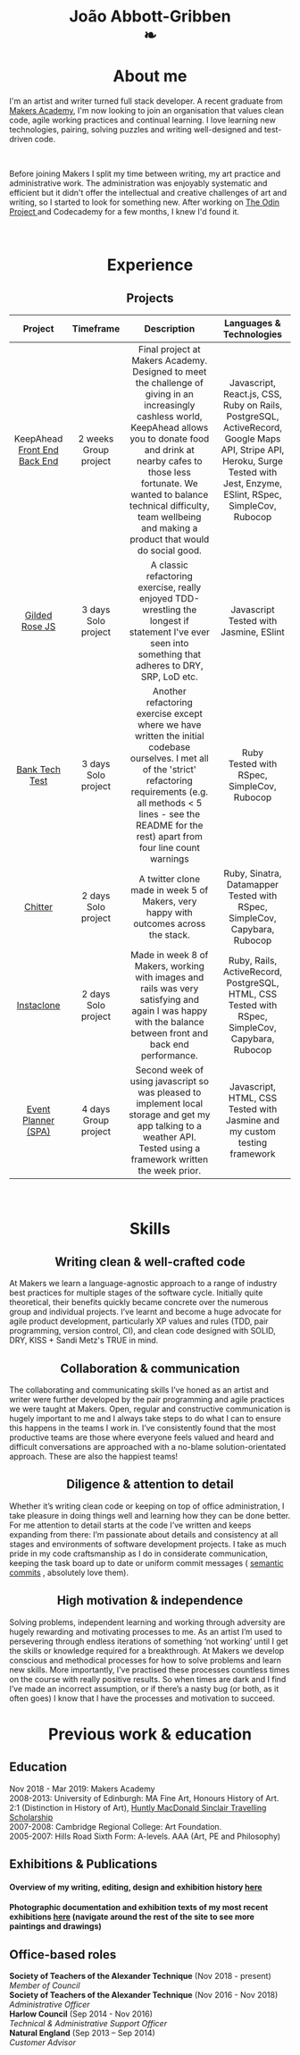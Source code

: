 <h1 align="center">João Abbott-Gribben</br>❧</h1>

<h1 align="center"> About me</h1>

<p>I'm an artist and writer turned full stack developer. A recent graduate from <a href="https://makers.tech/hire/">Makers Academy</a>, I'm now looking to join an organisation that values clean code, agile working practices and continual learning. I love learning new technologies, pairing, solving puzzles and writing well-designed and test-driven code.</p>
<br>
<p>Before joining Makers I split my time between writing, my art practice and administrative work. The administration was enjoyably systematic and efficient but it didn't offer the intellectual and creative challenges of art and writing, so I started to look for something new. After working on <a href=https://www.theodinproject.com/courses>The Odin Project </a> and Codecademy for a few months, I knew I'd found it.</p>
<br>

<h1 align="center"> Experience</h1>

<h2 align="center"> Projects</h2>

|**Project**|**Timeframe**|**Description**|**Languages & Technologies**|
|:-----:|:-----:|:-----:|:-----:|
|KeepAhead [Front End](https://github.com/joaoag/react_front_end_hhh)</br> [Back End](https://github.com/joaoag/KeepAhead_RailsAPI)| 2 weeks</br>Group project| Final project at Makers Academy. Designed to meet the challenge of giving in an increasingly cashless world, KeepAhead allows you to donate food and drink at nearby cafes to those less fortunate. We wanted to balance technical difficulty, team wellbeing and making a product that would do social good. | Javascript, React.js, CSS, Ruby on Rails, PostgreSQL, ActiveRecord, Google Maps API, Stripe API, Heroku, Surge</br> Tested with Jest, Enzyme, ESlint, RSpec, SimpleCov, Rubocop |
|[Gilded Rose JS](https://github.com/joaoag/GildedRose-JS)| 3 days</br>Solo project | A classic refactoring exercise, really enjoyed TDD-wrestling  the longest if statement I've ever seen into something that adheres to DRY, SRP, LoD etc. | Javascript</br> Tested with Jasmine, ESlint |
|[Bank Tech Test](https://github.com/joaoag/bank_tech_test) | 3 days</br>Solo project | Another refactoring exercise except where we have written the initial codebase ourselves. I met all of the 'strict' refactoring requirements (e.g. all methods < 5 lines - see the README for the rest) apart from four line count warnings | Ruby</br> Tested with RSpec, SimpleCov, Rubocop |
|[Chitter](https://github.com/joaoag/chitter-challenge) | 2 days</br>Solo project | A twitter clone made in week 5 of Makers, very happy with outcomes across the stack. | Ruby, Sinatra, Datamapper</br> Tested with RSpec, SimpleCov, Capybara, Rubocop |
|[Instaclone](https://github.com/joaoag/Instaclone) | 2 days</br>Solo project| Made in week 8 of Makers, working with images and rails was very satisfying and again I was happy with the balance between front and back end performance. | Ruby, Rails, ActiveRecord, PostgreSQL, HTML, CSS</br> Tested with RSpec, SimpleCov, Capybara, Rubocop |
|[Event Planner (SPA)](https://github.com/joaoag/event_planner_spa_js) | 4 days</br>Group project | Second week of using javascript so was pleased to implement local storage and get my app talking to a weather API. Tested using a framework written the week prior. | Javascript, HTML, CSS</br> Tested with Jasmine and my custom testing framework |

<br>

<h1 align="center"> Skills</h1>
<h2 align="center"> Writing clean & well-crafted code</h2>

At Makers we learn a language-agnostic approach to a range of industry best practices for multiple stages of the software cycle. Initially quite theoretical, their benefits quickly became concrete over the numerous group and individual projects. I’ve learnt and become a huge advocate for agile product development, particularly XP values and rules (TDD, pair programming, version control, CI), and clean code designed with SOLID, DRY, KISS + Sandi Metz's TRUE in mind. 
<br>
<h2 align="center">Collaboration & communication</h2>
The collaborating and communicating skills I’ve honed as an artist and writer were further developed by the pair programming and agile practices we were taught at Makers. Open, regular and constructive communication is hugely important to me and I always take steps to do what I can to ensure this happens in the teams I work in. I’ve consistently found that the most productive teams are those where everyone feels valued and heard and difficult conversations are approached with a no-blame solution-orientated approach. These are also the happiest teams!


<h2 align="center">Diligence & attention to detail</h2> 
Whether it’s writing clean code or keeping on top of office administration, I take pleasure in doing things well and learning how they can be done better. For me attention to detail starts at the code I’ve written and keeps expanding from there: I’m passionate about details and consistency at all stages and environments of software development projects. I take as much pride in my code craftsmanship as I do in considerate communication, keeping the task board up to date or uniform commit messages (
<a href="https://seesparkbox.com/foundry/semantic_commit_messages">semantic commits</a> , absolutely love them). 


<h2 align="center">High motivation & independence </h2> 
Solving problems, independent learning and working through adversity are hugely rewarding and motivating processes to me. As an artist I’m used to persevering through endless iterations of something ‘not working’ until I get the skills or knowledge required for a breakthrough. At Makers we develop conscious and methodical processes for how to solve problems and learn new skills. More importantly, I’ve practised these processes countless times on the course with really positive results. So when times are dark and I find I’ve made an incorrect assumption, or if there’s a nasty bug (or both, as it often goes) I know that I have the processes and motivation to succeed.


<h1 align="center"> Previous work & education </h1>
<h2> Education </h2>
Nov 2018 - Mar 2019: Makers Academy</br>
2008-2013: University of Edinburgh: MA Fine Art, Honours History of Art. 2:1 (Distinction in History of Art), <a href="https://www.ed.ac.uk/student-funding/current-students/university-prizes-awards/humanities/history-art">Huntly MacDonald Sinclair Travelling Scholarship</a> 
</br>
2007-2008: Cambridge Regional College: Art Foundation.</br>
2005-2007: Hills Road Sixth Form: A-levels. AAA (Art, PE and Philosophy)</br>

## Exhibitions & Publications
#### Overview of my writing, editing, design and exhibition history [here](https://files.cargocollective.com/344894/J-Abbott-Gribben-CV-May-2018.pdf)
#### Photographic documentation and exhibition texts of my most recent exhibitions [here](https://joaoabbottgribben.com/Exhibitions) (navigate around the rest of the site to see more paintings and drawings)

## Office-based roles
**Society of Teachers of the Alexander Technique** (Nov 2018 - present)   
*Member of Council*  
**Society of Teachers of the Alexander Technique** (Nov 2016 - Nov 2018)     
*Administrative Officer*  
**Harlow Council** (Sep 2014 - Nov 2016)   
*Technical & Administrative Support Officer*  
**Natural England** (Sep 2013 – Sep 2014)  
*Customer Advisor*
